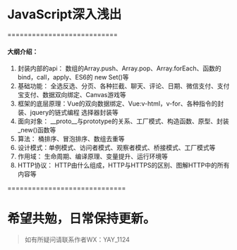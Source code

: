 # JavaScript深入浅出
===========================

#### 大纲介绍：


1. 封装内部的api： 数组的Array.push、Array.pop、Array.forEach、函数的bind，call，apply、ES6的 new Set()等
2. 基础功能： 全选反选、分页、各种拦截、聊天、评论、日期、微信支付、支付宝支付、数据双向绑定、Canvas游戏等
3. 框架的底层原理：Vue的双向数据绑定、Vue:v-html，v-for、各种指令的封装、jquery的链式编程 选择器封装等
4. 面向对象： __proto__与prototype的关系、工厂模式、构造函数、原型、封装_new()函数等
5. 算法： 桶排序、冒泡排序、数组去重等
6. 设计模式：单例模式、访问者模式、观察者模式、桥接模式、工厂模式等
7. 作用域： 生命周期、编译原理、变量提升、运行环境等
8. HTTP协议： HTTP由什么组成，HTTP与HTTPS的区别、图解HTTP中的所有内容等


=============================
# 希望共勉，日常保持更新。

> 如有所疑问请联系作者WX：YAY_1124
